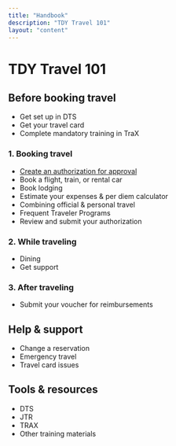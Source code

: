 ```yaml
---
title: "Handbook"
description: "TDY Travel 101"
layout: "content"
---
```


# TDY Travel 101

## Before booking travel

- Get set up in DTS
- Get your travel card
- Complete mandatory training in TraX


### 1. Booking travel

- [Create an authorization for approval](../create-authorization/)
- Book a flight, train, or rental car
- Book lodging
- Estimate your expenses & per diem calculator  
- Combining official & personal travel
- Frequent Traveler Programs 
- Review and submit your authorization


### 2. While traveling

- Dining 
- Get support


### 3. After traveling

- Submit your voucher for reimbursements


## Help & support 

- Change a reservation
- Emergency travel
- Travel card issues


## Tools & resources
- DTS
- JTR
- TRAX
- Other training materials
